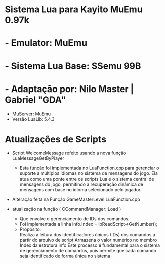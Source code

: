 # Sistema Lua para Kayito MuEmu 0.97k

# - Emulator: MuEmu
# - Sistema Lua Base: SSemu 99B
# - Adaptação por: Nilo Master | Gabriel "GDA"

- MuServer: MuEmu
- Versão LuaLib: 5.4.3

# Atualizações de Scripts

- Script WelcomeMessage refeito usando a nova função LuaMessageGetByPlayer
   - Esta função foi implementada no LuaFunction.cpp para gerenciar o suporte a múltiplos idiomas no sistema de mensagens do jogo. 
     Ela atua como uma ponte entre os scripts Lua e o sistema central de
     mensagens do jogo, permitindo a recuperação dinâmica de mensagens com base no idioma selecionado pelo jogador.

- Alteração feita na Função GameMasterLevel LuaFunction.cpp 

- atualização na função ( CCommandManager::Load )
   - Que envolve o gerenciamento de IDs dos comandos. 
   - Foi implementada a linha info.Index = lpReadScript->GetNumber(); 
   - Propósito: <br/>
    Realiza a leitura dos identificadores únicos (IDs) dos comandos a partir do arquivo de script
    Armazena o valor numérico no membro Index da estrutura info
    Este processo é fundamental para o sistema de gerenciamento de comandos, pois permite que cada comando seja identificado de forma única no sistema


